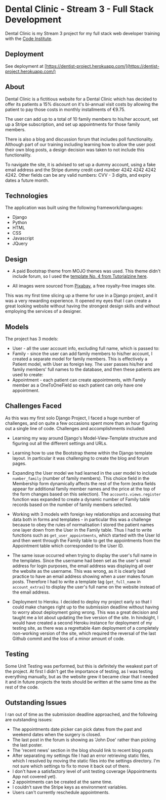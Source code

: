 # Dental Clinic - Stream 3 - Full Stack Development

Dental Clinic is my Stream 3 project for my full stack web developer training with the [Code Institute](https://www.codeinstitute.net/). 

## Deployment 

See deployment at [https://dentist-project.herokuapp.com/](https://dentist-project.herokuapp.com/)

## About 

Dental Clinic is a fictitious website for a Dental Clinic which has decided to offer its patients a 15% discount on it's bi-annual visit costs by allowing the patient to pay those costs in monthly installments of €9.75.

The user can add up to a total of 10 family members to his/her account, set up a Stripe subscription, and set up appointments for those family members.

There is also a blog and discussion forum that includes poll functionality. Although part of our training including learning how to allow the user post their own blog posts, a design decision was taken to not include this functionality.

To navigate the site, it is advised to set up a dummy account, using a fake email address and the Stripe dummy credit card number 4242 4242 4242 4242. Other fields can be any valid numbers: CVV - 3 digits, and expiry dates a future month.

## Technologies

The application was built using the following framework/languages:

- Django
- Python
- HTML
- CSS 
- Javascript
- JQuery

## Design

- A paid Bootstrap theme from MOJO themes was used. This theme didn't include forum, so I used the [template No. 4 from Tutorialzine here](http://tutorialzine.com/2015/06/12-time-saving-bootstrap-examples/).

- All images were sourced from [Pixabay](https://pixabay.com/), a free royalty-free images site.

This was my first time slicing up a theme for use in a Django project, and it was a very rewarding experience. It opened my eyes that I can create a great looking website without having the strongest design skills and without employing the services of a designer.

## Models

The project has 3 models:

- User - all the user account info, excluding full name, which is passed to:
- Family - since the user can add family members to his/her account, I created a separate model for family members. This is effectively a Patient model, with User as foreign key. The user passes his/her and family members' full names to the database, and then these patients are used to create:
- Appointment - each patient can create appointments, with Family member as a OneToOneField so each patient can only have one appointment.

## Challenges Faced

As this was my first solo Django Project, I faced a huge number of challenges, and on quite a few occasions spent more than an hour figuring out a single line of code. Challenges and accomplishments included:

- Learning my way around Django's Model-View-Template structure and figuring out all the different settings and URLs.

- Learning how to use the Bootstrap theme within the Django template layout. In particular it was challenging to create the blog and forum pages.

- Expanding the User model we had learned in the user model to include `number_family` (number of family members). This choice field in the Membership form dynamically affects the rest of the form (extra fields appear for additional family member names and the price at the top of the form changes based on this selection). The `accounts.views.register` function was expanded to create a dynamic number of Family table records based on the number of family members selected.

- Working with 3 models with foreign key relationships and accessing that data both in forms and templates - in particular this was a challenge because to obey the rules of normalisation I stored the patient names one layer down from the User in the Family table. Thus I had to write functions such as ```get_user_appointments```, which started with the User Id and then went through the Family table to get the appointments from the Appointment table which corresponded to the User ID.

- The same issue occurred when trying to display the user's full name in the templates. Since the username had been set as the user's email address for login purposes, the email address was displaying all over the website as the username. This was wrong, as it is clearly bad practice to have an email address showing when a user makes forum posts. Therefore I had to write a template tag (```get_full_name``` in ```account_extras```) to display the user's full name on the website instead of the email address.

- Deployment to Heroku. I decided to deploy my project early so that I could make changes right up to the submission deadline without having to worry about deployment going wrong. This was a great decision and taught me a lot about updating the live version of the site. In hindsight, I would have created a second Heroku instance for deployment of my testing site, as there was a regrettable 4am deployment of a completely non-working version of the site, which required the reversal of the last Github commit and the loss of a minor amount of code.

## Testing 

Some Unit Testing was performed, but this is definitely the weakest part of the project. At first I didn't get the importance of testing, as I was testing everything manually, but as the website grew it became clear that I needed it and in future projects the tests should be written at the same time as the rest of the code.

## Outstanding Issues

I ran out of time as the submission deadline approached, and the following are outstanding issues:

- The appointments date picker can pick dates from the past and weekend dates when the surgery is closed.
- The last post in the forum is showing as 'John Doe' rather than picking the last poster.
- The 'recent news' section in the blog should link to recent blog posts
- After separating my settings file I had an error retrieving static files, which I resolved by moving the static files into the settings directory. I'm not sure which settings to fix to move it back out of there.
- I don't have a satisfactory level of unit testing coverage (Appointments App not covered yet).
- 2 appointments can be created at the same time.
- I couldn't save the Stripe keys as environment variables.
- Users can't currently reschedule appointments.





